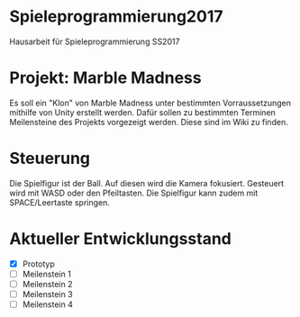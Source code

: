 # Spieleprogrammierung2017
Hausarbeit für Spieleprogrammierung SS2017

# Projekt: Marble Madness
Es soll ein "Klon" von Marble Madness unter bestimmten Vorraussetzungen mithilfe von Unity erstellt werden.
Dafür sollen zu bestimmten Terminen Meilensteine des Projekts vorgezeigt werden.
Diese sind im Wiki zu finden.

# Steuerung
Die Spielfigur ist der Ball. Auf diesen wird die Kamera fokusiert. Gesteuert wird mit WASD oder den Pfeiltasten. 
Die Spielfigur kann zudem mit SPACE/Leertaste springen.

# Aktueller Entwicklungsstand
- [x] Prototyp
- [ ] Meilenstein 1
- [ ] Meilenstein 2
- [ ] Meilenstein 3
- [ ] Meilenstein 4
